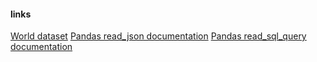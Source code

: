 #### links
[World dataset](https://www.kaggle.com/busielmorley/worldcities-pop-lang-rank-sql-create-tbls?select=world.sql)
[Pandas read_json documentation](https://pandas.pydata.org/docs/reference/api/pandas.read_json.html)
[Pandas read_sql_query documentation](https://pandas.pydata.org/docs/reference/api/pandas.read_sql_query.html#pandas.read_sql_query)
